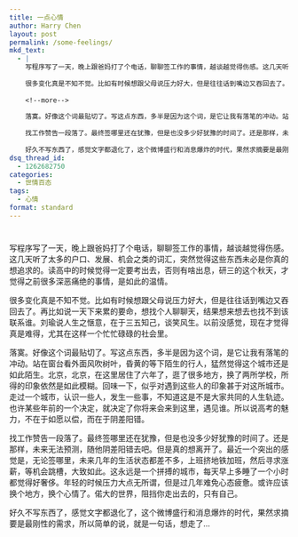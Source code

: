 ```yaml
---
title: 一点心情
author: Harry Chen
layout: post
permalink: /some-feelings/
mkd_text:
  - |
    写程序写了一天，晚上跟爸妈打了个电话，聊聊签工作的事情，越谈越觉得伤感。这几天听了太多的户口、发展、机会之类的词汇，突然觉得这些东西未必是你真的想追求的。读高中的时候觉得一定要考出去，否则有啥出息，研三的这个秋天，才觉得之前很多深恶痛绝的事情，是如此的温情。
    
    很多变化真是不知不觉。比如有时候想跟父母说压力好大，但是往往话到嘴边又吞回去了。再比如说一天下来累的要命，想找个人聊聊天，结果想来想去也找不到该联系谁。刘瑜说人生之惬意，在于三五知己，谈笑风生。以前没感觉，现在才觉得真是难得，尤其在这样一个忙忙碌碌的社会里。
    
    <!--more-->
    
    落寞。好像这个词最贴切了。写这点东西，多半是因为这个词，是它让我有落笔的冲动。站在窗台看外面风吹树叶，昏黄的等下陌生的行人，猛然觉得这个城市还是如此陌生。北京，北京，在这里居住了六年了，逛了很多地方，换了两所学校，所得的印象依然是如此模糊。回味一下，似乎对遇到这些人的印象甚于对这所城市。走过一个城市，认识一些人，发生一些事，不知道这是不是大家共同的人生轨迹。也许某些年前的一个决定，就决定了你将来会来到这里，遇见谁。所以说高考的魅力，不在于如愿以偿，而在于阴差阳错。
    
    找工作赞告一段落了。最终签哪里还在犹豫，但是也没多少好犹豫的时间了。还是那样，未来无法预测，随他阴差阳错去吧。但是真的想离开了。最近一个突出的感觉是，无论签哪里，未来几年的生活状态都差不多，上班挤地铁加班，然后寻求涨薪，等机会跳槽，大致如此。这永远是一个拼搏的城市，每天早上多睡了一个小时都觉得好奢侈。年轻的时候压力大点无所谓，但是过几年难免心态疲惫。或许应该换个地方，换个心情了。偌大的世界，阻挡你走出去的，只有自己。
    
    好久不写东西了，感觉文字都退化了，这个微博盛行和消息爆炸的时代，果然求摘要是最刚性的需求，所以简单的说，就是一句话，想走了...
dsq_thread_id:
  - 1262682750
categories:
  - 世情百态
tags:
  - 心情
format: standard
---
```

# 

写程序写了一天，晚上跟爸妈打了个电话，聊聊签工作的事情，越谈越觉得伤感。这几天听了太多的户口、发展、机会之类的词汇，突然觉得这些东西未必是你真的想追求的。读高中的时候觉得一定要考出去，否则有啥出息，研三的这个秋天，才觉得之前很多深恶痛绝的事情，是如此的温情。

很多变化真是不知不觉。比如有时候想跟父母说压力好大，但是往往话到嘴边又吞回去了。再比如说一天下来累的要命，想找个人聊聊天，结果想来想去也找不到该联系谁。刘瑜说人生之惬意，在于三五知己，谈笑风生。以前没感觉，现在才觉得真是难得，尤其在这样一个忙忙碌碌的社会里。

落寞。好像这个词最贴切了。写这点东西，多半是因为这个词，是它让我有落笔的冲动。站在窗台看外面风吹树叶，昏黄的等下陌生的行人，猛然觉得这个城市还是如此陌生。北京，北京，在这里居住了六年了，逛了很多地方，换了两所学校，所得的印象依然是如此模糊。回味一下，似乎对遇到这些人的印象甚于对这所城市。走过一个城市，认识一些人，发生一些事，不知道这是不是大家共同的人生轨迹。也许某些年前的一个决定，就决定了你将来会来到这里，遇见谁。所以说高考的魅力，不在于如愿以偿，而在于阴差阳错。

找工作赞告一段落了。最终签哪里还在犹豫，但是也没多少好犹豫的时间了。还是那样，未来无法预测，随他阴差阳错去吧。但是真的想离开了。最近一个突出的感觉是，无论签哪里，未来几年的生活状态都差不多，上班挤地铁加班，然后寻求涨薪，等机会跳槽，大致如此。这永远是一个拼搏的城市，每天早上多睡了一个小时都觉得好奢侈。年轻的时候压力大点无所谓，但是过几年难免心态疲惫。或许应该换个地方，换个心情了。偌大的世界，阻挡你走出去的，只有自己。

好久不写东西了，感觉文字都退化了，这个微博盛行和消息爆炸的时代，果然求摘要是最刚性的需求，所以简单的说，就是一句话，想走了…